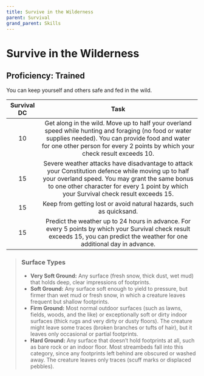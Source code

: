 ```yaml
---
title: Survive in the Wilderness
parent: Survival
grand_parent: Skills
---
```


# Survive in the Wilderness
## Proficiency: Trained
You can keep yourself and others safe and fed in the wild.

| Survival DC | Task |
|:-----------:|:----:|
| 10 | Get along in the wild. Move up to half your overland speed while hunting and foraging (no food or water supplies needed). You can provide food and water for one other person for every 2 points by which your check result exceeds 10. |
| 15 | Severe weather attacks have disadvantage to attack your Constitution defence while moving up to half your overland speed. You may grant the same bonus to one other character for every 1 point by which your Survival check result exceeds 15. |
| 15 | Keep from getting lost or avoid natural hazards, such as quicksand. |
| 15 | Predict the weather up to 24 hours in advance. For every 5 points by which your Survival check result exceeds 15, you can predict the weather for one additional day in advance. |

> ### Surface Types
> * **Very Soft Ground:** Any surface (fresh snow, thick dust, wet mud) that holds deep, clear impressions of footprints.
> * **Soft Ground:** Any surface soft enough to yield to pressure, but firmer than wet mud or fresh snow, in which a creature leaves frequent but shallow footprints.
> * **Firm Ground:** Most normal outdoor surfaces (such as lawns, fields, woods, and the like) or exceptionally soft or dirty indoor surfaces (thick rugs and very dirty or dusty floors). The creature might leave some traces (broken branches or tufts of hair), but it leaves only occasional or partial footprints.
> * **Hard Ground:** Any surface that doesn’t hold footprints at all, such as bare rock or an indoor floor. Most streambeds fall into this category, since any footprints left behind are obscured or washed away. The creature leaves only traces (scuff marks or displaced pebbles).
